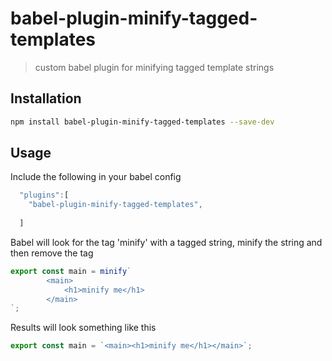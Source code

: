 # babel-plugin-minify-tagged-templates

> custom babel plugin for minifying tagged template strings

## Installation 

```sh
npm install babel-plugin-minify-tagged-templates --save-dev
```

## Usage

Include the following in your babel config 

```js
  "plugins":[
    "babel-plugin-minify-tagged-templates",
    
  ]
```

Babel will look for the tag 'minify' with a tagged string, minify the string and then remove the tag

```js
export const main = minify`   
        <main>
            <h1>minify me</h1>
        </main>
`;
```

Results will look something like this

```js
export const main = `<main><h1>minify me</h1></main>`;
```



